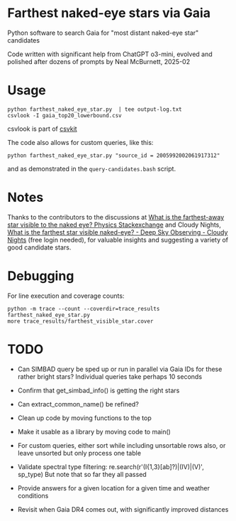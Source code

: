# Farthest naked-eye stars via Gaia

Python software to search Gaia for "most distant naked-eye star" candidates

Code written with significant help from ChatGPT o3-mini, evolved and polished
after dozens of prompts by Neal McBurnett, 2025-02

# Usage
```
python farthest_naked_eye_star.py  | tee output-log.txt
csvlook -I gaia_top20_lowerbound.csv
```

csvlook is part of [csvkit](https://csvkit.readthedocs.io/en/latest/index.html)

The code also allows for custom queries, like this:

`python farthest_naked_eye_star.py "source_id = 2005992002061917312"`

and as demonstrated in the `query-candidates.bash` script.

# Notes
Thanks to the contributors to the discussions at 
[What is the farthest-away star visible to the naked eye? Physics Stackexchange](https://physics.stackexchange.com/questions/45759/what-is-the-farthest-away-star-visible-to-the-naked-eye)
and Cloudy Nights,
[What is the farthest star visible naked\-eye? \- Deep Sky Observing \- Cloudy Nights](https://www.cloudynights.com/topic/623558-what-is-the-farthest-star-visible-naked-eye/) (free login needed),
for valuable insights and suggesting a variety of good candidate stars.

# Debugging
For line execution and coverage counts:

```
python -m trace --count --coverdir=trace_results farthest_naked_eye_star.py
more trace_results/farthest_visible_star.cover
```

# TODO
* Can SIMBAD query be sped up or run in parallel via Gaia IDs for these rather bright stars?
  Individual queries take perhaps 10 seconds
* Confirm that get_simbad_info() is getting the right stars
* Can extract_common_name() be refined?
* Clean up code by moving functions to the top
* Make it usable as a library by moving code to main()
* For custom queries, either sort while including unsortable rows also, or leave unsorted but only process one table
* Validate spectral type filtering: re.search(r'(I{1,3}[ab]?)|(IV)|(V)', sp_type)
  But note that so far they all passed

* Provide answers for a given location for a given time and weather conditions
* Revisit when Gaia DR4 comes out, with significantly improved distances
